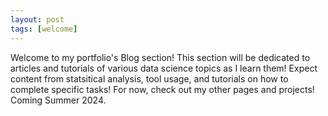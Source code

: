 ```yaml
---
layout: post
tags: [welcome]
---
```


Welcome to my portfolio's Blog section! This section will be dedicated to articles and tutorials of various data science topics as I learn them! Expect content from statsitical analysis, tool usage, and tutorials on how to complete specific tasks! For now, check out my other pages and projects! Coming Summer 2024.